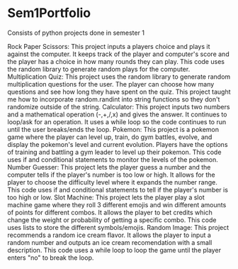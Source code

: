# Sem1Portfolio
Consists of python projects done in semester 1

Rock Paper Scissors:
This project inputs a players choice and plays it against the computer. It keeps track of the player and computer's score and the player has a choice in how many rounds they can play. This code uses the random library to generate random plays for the computer. 
Multiplication Quiz:
This project uses the random library to generate random multiplication questions for the user. The player can choose how many questions and see how long they have spent on the quiz. This project taught me how to incorporate random.randint into string functions so they don't randomize outside of the string. 
Calculator:
This project inputs two numbers and a mathematical operation (-,+,/,x) and gives the answer. It continues to loop/ask for an operation. It uses a while loop so the code continues to run until the user breaks/ends the loop.
Pokemon:
This project is a pokemon game where the player can level up, train, do gym battles, evolve, and display the pokemon's level and current evolution. Players have the options of training and battling a gym leader to level up their pokemon. This code uses if and conditional statements to monitor the levels of the pokemon.
Number Guesser:
This project lets the player guess a number and the computer tells if the player's number is too low or high. It allows for the player to choose the difficulty level where it expands the number range. This code uses if and conditional statements to tell if the player's number is too high or low. 
Slot Machine:
This project lets the player play a slot machine game where they roll 3 different emojis and win different amounts of points for different combos. It allows the player to bet credits which change the weight or probability of getting a specific combo. This code uses lists to store the different symbols/emojis.
Random Image:
This project recommends a random ice cream flavor. It allows the player to input a random number and outputs an ice cream recomendation with a small description. This code uses a while loop to loop the game until the player enters "no" to break the loop. 
